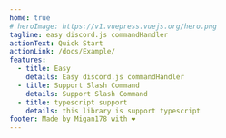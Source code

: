 ```yaml
---
home: true
# heroImage: https://v1.vuepress.vuejs.org/hero.png
tagline: easy discord.js commandHandler
actionText: Quick Start
actionLink: /docs/Example/
features:
  - title: Easy
    details: Easy discord.js commandHandler
  - title: Support Slash Command
    details: Support Slash Command
  - title: typescript support
    details: this library is support typescript
footer: Made by Migan178 with ❤️
---
```

